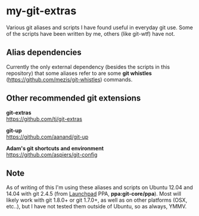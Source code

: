 
my-git-extras
=============

Various git aliases and scripts I have found useful in everyday git use. Some of the scripts have been written by me, others (like git-wtf) have not.


Alias dependencies
------------------

Currently the only external dependency (besides the scripts in this repository) that some aliases refer to are some **git whistles** (https://github.com/mezis/git-whistles) commands.


Other recommended git extensions
--------------------------------

**git-extras**  
https://github.com/tj/git-extras

**git-up**  
https://github.com/aanand/git-up

**Adam's git shortcuts and environment**  
https://github.com/aspiers/git-config


Note
----

As of writing of this I'm using these aliases and scripts on Ubuntu 12.04 and 14.04 with git 2.4.5 (from [Launchpad](https://launchpad.net/~git-core/+archive/ubuntu/ppa) PPA, **ppa:git-core/ppa**). Most will likely work with git 1.8.0+ or git 1.7.0+, as well as on other platforms (OSX, etc..), but I have not tested them outside of Ubuntu, so as always, YMMV.
